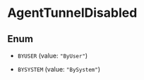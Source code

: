 

# AgentTunnelDisabled

## Enum


* `BYUSER` (value: `"ByUser"`)

* `BYSYSTEM` (value: `"BySystem"`)



